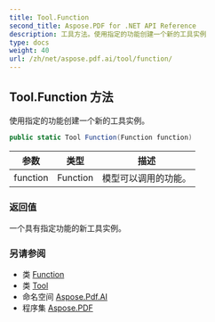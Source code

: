 ```yaml
---
title: Tool.Function
second_title: Aspose.PDF for .NET API Reference
description: 工具方法。使用指定的功能创建一个新的工具实例
type: docs
weight: 40
url: /zh/net/aspose.pdf.ai/tool/function/
---
```

## Tool.Function 方法

使用指定的功能创建一个新的工具实例。

```csharp
public static Tool Function(Function function)
```

| 参数 | 类型 | 描述 |
| --- | --- | --- |
| function | Function | 模型可以调用的功能。 |

### 返回值

一个具有指定功能的新工具实例。

### 另请参阅

* 类 [Function](../../function/)
* 类 [Tool](../)
* 命名空间 [Aspose.Pdf.AI](../../../aspose.pdf.ai/)
* 程序集 [Aspose.PDF](../../../)